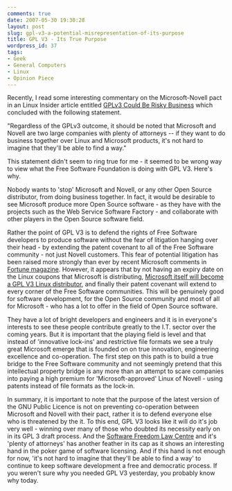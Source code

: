 ```yaml
---
comments: true
date: 2007-05-30 19:30:28
layout: post
slug: gpl-v3-a-potential-misrepresentation-of-its-purpose
title: GPL V3 - Its True Purpose
wordpress_id: 37
tags:
- Geek
- General Computers
- Linux
- Opinion Piece
---
```


Recently, I read some interesting commentary on the Microsoft-Novell pact in an Linux Insider article entitled [GPLv3 Could Be Risky Business](http://www.linuxinsider.com/story/57594.html) which concluded with the following statement.

"Regardless of the GPLv3 outcome, it should be noted that Microsoft and Novell are two large companies with plenty of attorneys -- if they want to do business together over Linux and Microsoft products, it's not hard to imagine that they'll be able to find a way."

This statement didn't seem to ring true for me - it seemed to be wrong way to view what the Free Software Foundation is doing with GPL V3. Here's why.

Nobody wants to 'stop' Microsoft and Novell, or any other Open Source distributor, from doing business together. In fact, it would be desirable to see Microsoft produce more Open Source software - as they have with the projects such as the Web Service Software Factory - and collaborate with other players in the Open Source software field.

Rather the point of GPL V3 is to defend the rights of Free Software developers to produce software without the fear of litigation hanging over their head - by extending the patent covenant to all of the Free Software community - not just Novell customers. This fear of potential litigation has been raised more strongly than ever by recent Microsoft comments in [Fortune magazine](http://money.cnn.com/magazines/fortune/fortune_archive/2007/05/28/100033867/). However, it appears that by not having an expiry date on the Linux coupons that Microsoft is distributing, [Microsoft itself will become a GPL V3 Linux distributor](http://community.linux.com/article.pl?sid=07/05/17/1640207&from=rss), and finally their patent covenant will extend to every corner of the Free Software communities. This will be genuinely good for software development, for the Open Source community and most of all for Microsoft - who has a lot to offer in the field of Open Source software.

They have a lot of bright developers and engineers and it is in everyone's interests to see these people contribute greatly to the I.T. sector over the coming years. But it is important that the playing field is level and that instead of 'innovative lock-ins' and restrictive file formats we see a truly great Microsoft emerge that is founded on on true innovation, engineering excellence and co-operation. The first step on this path is to build a true bridge to the Free Software community and not seemingly pretend that this intellectual property bridge is any more than an attempt to scare companies into paying a high premium for 'Microsoft-approved' Linux of Novell - using patents instead of file formats as the lock-in.

In summary,  it is important to note that the purpose of the latest version of the GNU Public Licence is not on preventing co-operation between Microsoft and Novell with their pact, rather it is to defend everyone else who is threatened by the it. To this end, GPL V3 looks like it will do it's job very well - winning over many of those who doubted its necessity early on in its GPL 3 draft process. And the [Software Freedom Law Centre](http://www.softwarefreedom.org/) and it's 'plenty of attorneys' has another feather in its cap as it shows an interesting hand in the poker game of software licensing. And if this hand is not enough for now, 'it's not hard to imagine that they'll be able to find a way' to continue to keep software development a free and democratic process. If you weren't sure why you needed GPL V3 yesterday, you probably know why today.







